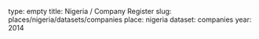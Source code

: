 type: empty
title: Nigeria / Company Register
slug: places/nigeria/datasets/companies
place: nigeria
dataset: companies
year: 2014
